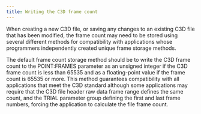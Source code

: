 ```yaml
---
title: Writing the C3D frame count
---
```


When creating a new C3D file, or saving any changes to an existing C3D file that has been modified, the frame count may need to be stored using several different methods for compatibility with applications whose programmers independently created unique frame storage methods.

The default frame count storage method should be to write the C3D frame count to the POINT:FRAMES parameter as an unsigned integer if the C3D frame count is less than 65535 and as a floating-point value if the frame count is 65535 or more.  This method guarantees compatibility with all applications that meet the C3D standard although some applications may require that the C3D file header raw data frame range defines the same count, and the TRIAL parameter group defining the first and last frame numbers, forcing the application to calculate the file frame count.

